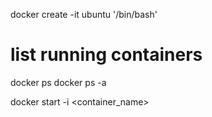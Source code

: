 



docker create -it ubuntu '/bin/bash'

# list running containers
docker ps
docker ps -a

docker start -i <container_name> 

